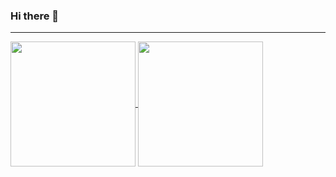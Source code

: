 ### Hi there 👋
-----
<a href="https://github.com/taaae">
  <img height=200 align="center" src="https://github-readme-stats.vercel.app/api?username=taaae&theme=tokyonight" />
  <img height=200 align="center" src="https://github-readme-stats.vercel.app/api/top-langs?username=taaae&layout=compact&langs_count=6&theme=tokyonight" />
</a>
